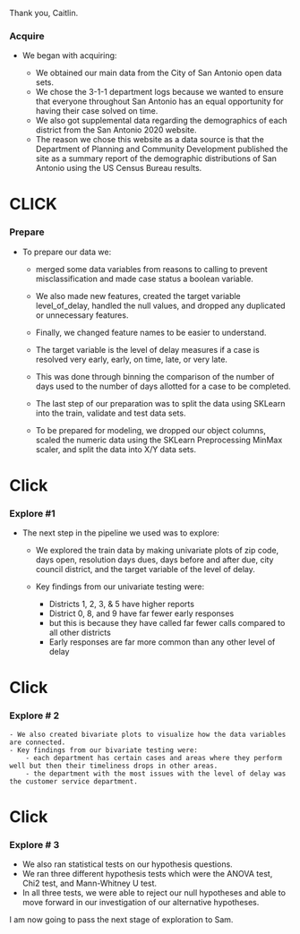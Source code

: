 Thank you, Caitlin.

### Acquire
- We began with acquiring:

    - We obtained our main data from the City of San Antonio open data sets.
    - We chose the 3-1-1 department logs because we wanted to ensure that everyone throughout San Antonio has an equal opportunity for having their case solved on time.
    - We also got supplemental data regarding the demographics of each district from the San Antonio 2020 website. 
    - The reason we chose this website as a data source is that the Department of Planning and Community Development published the site as a summary report of the demographic distributions of San Antonio using the US Census Bureau results.
    
# CLICK 
### Prepare
- To prepare our data we:
    
    - merged some data variables from reasons to calling to prevent misclassification and made case status a boolean variable. 
    - We also made new features, created the target variable level_of_delay, handled the null values, and dropped any duplicated or unnecessary features.
    - Finally, we changed feature names to be easier to understand.
    - The target variable is the level of delay measures if a case is resolved very early, early, on time, late, or very late. 
    - This was done through binning the comparison of the number of days used to the number of days allotted for a case to be completed.
    
    - The last step of our preparation was to split the data using SKLearn into the train, validate and test data sets. 
    - To be prepared for modeling, we dropped our object columns, scaled the numeric data using the SKLearn Preprocessing MinMax scaler, and split the data into X/Y data sets. 
    
 # Click
 ### Explore #1
- The next step in the pipeline we used was to explore:


    - We explored the train data by making univariate plots of zip code, days open, resolution days dues, days before and after due, 
    city council district, and the target variable of the level of delay. 
    
    - Key findings from our univariate testing were:
      - Districts 1, 2, 3, & 5 have higher reports
      - District 0, 8, and 9 have far fewer early responses
      - but this is because they have called far fewer calls compared to all other districts
      - Early responses are far more common than any other level of delay
# Click 
### Explore # 2
    - We also created bivariate plots to visualize how the data variables are connected. 
    - Key findings from our bivariate testing were:
	    - each department has certain cases and areas where they perform well but then their timeliness drops in other areas.
	    - the department with the most issues with the level of delay was the customer service department. 
# Click
### Explore # 3
   - We also ran statistical tests on our hypothesis questions. 
   - We ran three different hypothesis tests which were the ANOVA test, Chi2 test, and Mann-Whitney U test. 
   - In all three tests, we were able to reject our null hypotheses and able to move forward in our investigation of our alternative hypotheses.

I am now going to pass the next stage of exploration to Sam.
